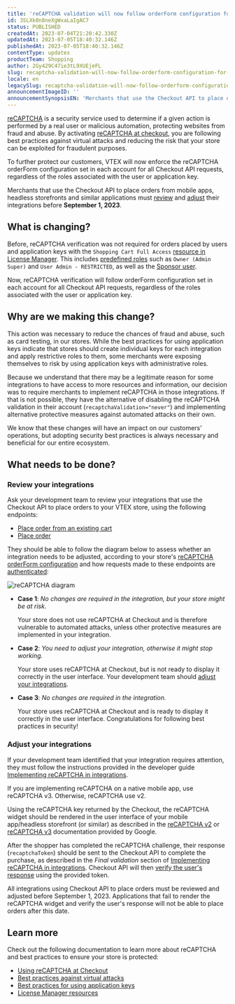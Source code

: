 ```yaml
---
title: 'reCAPTCHA validation will now follow orderForm configuration for all requests'
id: 3SLXk0n8neXgWxaLaIgAC7
status: PUBLISHED
createdAt: 2023-07-04T21:20:42.330Z
updatedAt: 2023-07-05T18:40:32.146Z
publishedAt: 2023-07-05T18:40:32.146Z
contentType: updates
productTeam: Shopping
author: 2Gy429C47ie3tL9XUEjeFL
slug: recaptcha-validation-will-now-follow-orderform-configuration-for-all-requests
locale: en
legacySlug: recaptcha-validation-will-now-follow-orderform-configuration-for-all
announcementImageID: ''
announcementSynopsisEN: 'Merchants that use the Checkout API to place orders from mobile apps/headless storefronts must review their integrations'
---
```


[reCAPTCHA](https://developers.vtex.com/docs/guides/recaptcha) is a security service used to determine if a given action is performed by a real user or malicious automation, protecting websites from fraud and abuse. By activating [reCAPTCHA at checkout](https://help.vtex.com/en/tutorial/using-recaptcha-at-checkout--18Te3oDd7f4qcjKu9jhNzP), you are following best practices against virtual attacks and reducing the risk that your store can be exploited for fraudulent purposes.

To further protect our customers, VTEX will now enforce the reCAPTCHA orderForm configuration set in each account for all Checkout API requests, regardless of the roles associated with the user or application key.

Merchants that use the Checkout API to place orders from mobile apps, headless storefronts and similar applications must [review](#review-your-integrations) and [adjust](#adjust-your-integrations) their integrations before __September 1, 2023__.

## What is changing?

Before, reCAPTCHA verification was not required for orders placed by users and application keys with the `Shopping Cart Full Access` [resource in License Manager](https://help.vtex.com/tutorial/license-manager-resources--3q6ztrC8YynQf6rdc6euk3). This includes [predefined roles](https://help.vtex.com/en/tutorial/predefined-roles--jGDurZKJHvHJS13LnO7Dy) such as `Owner (Admin Super)` and `User Admin - RESTRICTED`, as well as the [Sponsor user](https://help.vtex.com/en/tutorial/what-is-the-sponsor-user--3oPr7YuIkEYqUGmEqIMSEy).

Now, reCAPTCHA verification will follow orderForm configuration set in each account for all Checkout API requests, regardless of the roles associated with the user or application key.

## Why are we making this change?

This action was necessary to reduce the chances of fraud and abuse, such as card testing, in our stores. While the best practices for using application keys indicate that stores should create individual keys for each integration and apply restrictive roles to them, some merchants were exposing themselves to risk by using application keys with administrative roles. 

Because we understand that there may be a legitimate reason for some integrations to have access to more resources and information, our decision was to require merchants to implement reCAPTCHA in those integrations. If that is not possible, they have the alternative of disabling the reCAPTCHA validation in their account (`recaptchaValidation="never"`) and implementing alternative protective measures against automated attacks on their own.

We know that these changes will have an impact on our customers’ operations, but adopting security best practices is always necessary and beneficial for our entire ecosystem.

## What needs to be done?

### Review your integrations

Ask your development team to review your integrations that use the Checkout API to place orders to your VTEX store, using the following endpoints:

- [Place order from an existing cart](https://developers.vtex.com/docs/api-reference/checkout-api#post-/api/checkout/pub/orderForm/-orderFormId-/transaction)
- [Place order](https://developers.vtex.com/docs/api-reference/checkout-api#put-/api/checkout/pub/orders)

They should be able to follow the diagram below to assess whether an integration needs to be adjusted, according to your store's [reCAPTCHA orderForm configuration](https://developers.vtex.com/docs/api-reference/checkout-api#post-/api/checkout/pvt/configuration/orderForm) and how requests made to these endpoints are [authenticated](https://developers.vtex.com/docs/guides/authentication-overview):

![reCAPTCHA diagram](//images.ctfassets.net/alneenqid6w5/46F1byxPKdYgWcf1lSkPMn/077e3f3122263a78aaa5a4cf47bd9eb2/recaptcha-config-EN.png)

- __Case 1__: *No changes are required in the integration, but your store might be at risk.*

  Your store does not use reCAPTCHA at Checkout and is therefore vulnerable to automated attacks, unless other protective measures are implemented in your integration.

- __Case 2__: *You need to adjust your integration, otherwise it might stop working.*

  Your store uses reCAPTCHA at Checkout, but is not ready to display it correctly in the user interface. Your development team should [adjust your integrations](#adjust-your-integrations).

- __Case 3__: *No changes are required in the integration.*

  Your store uses reCAPTCHA at Checkout and is ready to display it correctly in the user interface. Congratulations for following best practices in security!

### Adjust your integrations

If your development team identified that your integration requires attention, they must follow the instructions provided in the developer guide [Implementing reCAPTCHA in integrations](https://developers.vtex.com/docs/guides/implementing-recaptcha-in-integrations).

<div class="alert alert-warning">
If you are implementing reCAPTCHA on a native mobile app, use reCAPTCHA v3. Otherwise, reCAPTCHA use v2.
</div>

Using the reCAPTCHA key returned by the Checkout, the reCAPTCHA widget should be rendered in the user interface of your mobile app/headless storefront (or similar) as described in the [reCAPTCHA v2](https://developers.google.com/recaptcha/docs/display) or [reCAPTCHA v3](https://developers.google.com/recaptcha/docs/v3) documentation provided by Google.

After the shopper has completed the reCAPTCHA challenge, their response (`recaptchaToken`) should be sent to the Checkout API to complete the purchase, as described in the *Final validation* section of [Implementing reCAPTCHA in integrations](https://developers.vtex.com/docs/guides/implementing-recaptcha-in-integrations#final-validation). Checkout API will then [verify the user's response](https://developers.google.com/recaptcha/docs/verify) using the provided token.

<div class="alert alert-danger">
All integrations using Checkout API to place orders must be reviewed and adjusted before September 1, 2023. Applications that fail to render the reCAPTCHA widget and verify the user's response will not be able to place orders after this date.
</div>

## Learn more

Check out the following documentation to learn more about reCAPTCHA and best practices to ensure your store is protected:

- [Using reCAPTCHA at Checkout](https://help.vtex.com/en/tutorial/using-recaptcha-at-checkout--18Te3oDd7f4qcjKu9jhNzP)
- [Best practices against virtual attacks](https://help.vtex.com/en/tutorial/best-practices-against-virtual-attacks--191rpbF7UgrKapVCi1PCDE)
- [Best practices for using application keys](https://help.vtex.com/en/tutorial/best-practices-application-keys--7b6nD1VMHa49aI5brlOvJm)
- [License Manager resources](https://help.vtex.com/en/tutorial/license-manager-resources--3q6ztrC8YynQf6rdc6euk3)

